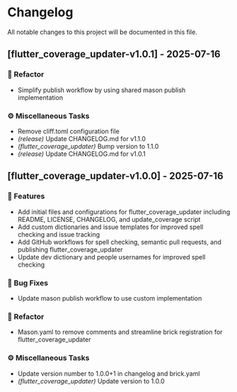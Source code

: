 # Changelog

All notable changes to this project will be documented in this file.

## [flutter_coverage_updater-v1.0.1] - 2025-07-16

### 🚜 Refactor

- Simplify publish workflow by using shared mason publish implementation

### ⚙️ Miscellaneous Tasks

- Remove cliff.toml configuration file
- *(release)* Update CHANGELOG.md for v1.1.0
- *(flutter_coverage_updater)* Bump version to 1.1.0
- *(release)* Update CHANGELOG.md for v1.0.1

## [flutter_coverage_updater-v1.0.0] - 2025-07-16

### 🚀 Features

- Add initial files and configurations for flutter_coverage_updater including README, LICENSE, CHANGELOG, and update_coverage script
- Add custom dictionaries and issue templates for improved spell checking and issue tracking
- Add GitHub workflows for spell checking, semantic pull requests, and publishing flutter_coverage_updater
- Update dev dictionary and people usernames for improved spell checking

### 🐛 Bug Fixes

- Update mason publish workflow to use custom implementation

### 🚜 Refactor

- Mason.yaml to remove comments and streamline brick registration for flutter_coverage_updater

### ⚙️ Miscellaneous Tasks

- Update version number to 1.0.0+1 in changelog and brick.yaml
- *(flutter_coverage_updater)* Update version to 1.0.0

<!-- generated by git-cliff -->
